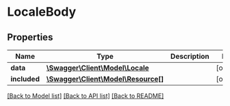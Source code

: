 # LocaleBody

## Properties
Name | Type | Description | Notes
------------ | ------------- | ------------- | -------------
**data** | [**\Swagger\Client\Model\Locale**](Locale.md) |  | [optional] 
**included** | [**\Swagger\Client\Model\Resource[]**](Resource.md) |  | [optional] 

[[Back to Model list]](../../README.md#documentation-for-models) [[Back to API list]](../../README.md#documentation-for-api-endpoints) [[Back to README]](../../README.md)

